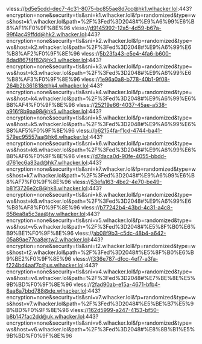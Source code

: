 vless://bd5e5cdd-dec7-4c31-8075-bc855ae8d7cc@hk1.wlhacker.lol:443?encryption=none&security=tls&sni=k1.wlhacker.lol&fp=randomized&type=ws&host=k1.wlhacker.lol&path=%2F%3Fed%3D2048#%E9%A6%99%E6%B8%AF1%F0%9F%8E%96
vless://d9145992-12a5-4d59-b67a-99f4ac49ffdd@hk2.wlhacker.lol:443?encryption=none&security=tls&sni=k2.wlhacker.lol&fp=randomized&type=ws&host=k2.wlhacker.lol&path=%2F%3Fed%3D2048#%E9%A6%99%E6%B8%AF2%F0%9F%8E%96
vless://5b23fa43-e5e4-4fa6-b600-8dad867f4f82@hk3.wlhacker.lol:443?encryption=none&security=tls&sni=k3.wlhacker.lol&fp=randomized&type=ws&host=k3.wlhacker.lol&path=%2F%3Fed%3D2048#%E9%A6%99%E6%B8%AF3%F0%9F%8E%96
vless://1e96a0a8-b778-40b1-9f08-264b2b361818@hk4.wlhacker.lol:443?encryption=none&security=tls&sni=k4.wlhacker.lol&fp=randomized&type=ws&host=k4.wlhacker.lol&path=%2F%3Fed%3D2048#%E9%A6%99%E6%B8%AF4%F0%9F%8E%96
vless://25219e66-4037-45ae-a538-a916f8b9aa98@hk5.wlhacker.lol:443?encryption=none&security=tls&sni=k5.wlhacker.lol&fp=randomized&type=ws&host=k5.wlhacker.lol&path=%2F%3Fed%3D2048#%E9%A6%99%E6%B8%AF5%F0%9F%8E%96
vless://b62154fa-f1cd-4744-ba41-579ec95557aa@hk6.wlhacker.lol:443?encryption=none&security=tls&sni=k6.wlhacker.lol&fp=randomized&type=ws&host=k6.wlhacker.lol&path=%2F%3Fed%3D2048#%E9%A6%99%E6%B8%AF6%F0%9F%8E%96
vless://d7daca0d-90fe-4055-bbdd-d761ec6a83ad@hk7.wlhacker.lol:443?encryption=none&security=tls&sni=k7.wlhacker.lol&fp=randomized&type=ws&host=k7.wlhacker.lol&path=%2F%3Fed%3D2048#%E9%A6%99%E6%B8%AF7%F0%9F%8E%96
vless://53efa163-4be2-4e70-be49-b81f3726e2c8@hk8.wlhacker.lol:443?encryption=none&security=tls&sni=k8.wlhacker.lol&fp=randomized&type=ws&host=k8.wlhacker.lol&path=%2F%3Fed%3D2048#%E9%A6%99%E6%B8%AF8%F0%9F%8E%96
vless://b77242b4-43bd-4c31-a4c8-658ea8a5c3aa@tw.wlhacker.lol:443?encryption=none&security=tls&sni=v5.wlhacker.lol&fp=randomized&type=ws&host=v5.wlhacker.lol&path=%2F%3Fed%3D2048#%E5%8F%B0%E6%B9%BE1%F0%9F%8E%96
vless://ab08f9b3-c5dc-48b4-a642-05a89ae77ca8@tw2.wlhacker.lol:443?encryption=none&security=tls&sni=t2.wlhacker.lol&fp=randomized&type=ws&host=t2.wlhacker.lol&path=%2F%3Fed%3D2048#%E5%8F%B0%E6%B9%BE2%F0%9F%8E%96
vless://f336e787-dfcc-4ef7-a3fa-f224bd4aaf7c@us.wlhacker.lol:443?encryption=none&security=tls&sni=v4.wlhacker.lol&fp=randomized&type=ws&host=v4.wlhacker.lol&path=%2F%3Fed%3D2048#%E7%BE%8E%E5%9B%BD%F0%9F%8E%96
vless://2fad90ab-e15a-4671-bfb4-8aa6a7bbd788@de.wlhacker.lol:443?encryption=none&security=tls&sni=v7.wlhacker.lol&fp=randomized&type=ws&host=v7.wlhacker.lol&path=%2F%3Fed%3D2048#%E5%BE%B7%E5%9B%BD%F0%9F%8E%96
vless://162d5999-a247-4153-bf50-b8b147fac2dd@uk.wlhacker.lol:443?encryption=none&security=tls&sni=v6.wlhacker.lol&fp=randomized&type=ws&host=v6.wlhacker.lol&path=%2F%3Fed%3D2048#%E8%8B%B1%E5%9B%BD%F0%9F%8E%96
